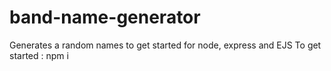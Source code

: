 # band-name-generator
Generates a random names to get started for node, express and EJS
To get started :
npm i

